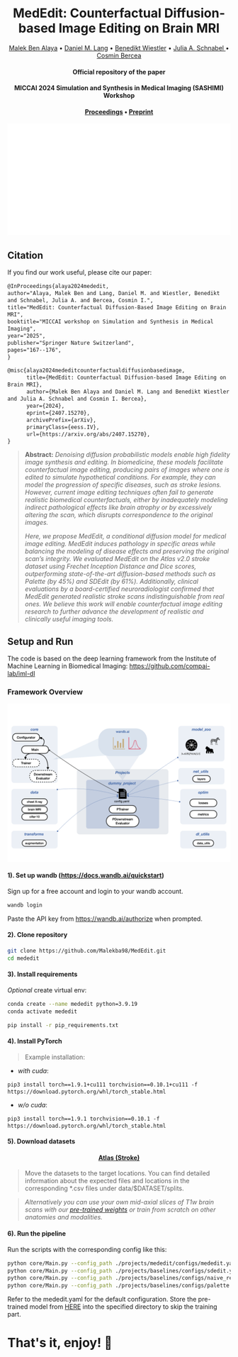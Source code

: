 <h1 align="center">
  <br>
MedEdit: Counterfactual Diffusion-based Image Editing on Brain MRI
  <br>
</h1>
</h1>
  <p align="center">
    <a href="https://www.linkedin.com/in/malek-ben-alaya/">Malek Ben Alaya</a> •
    <a href="https://compai-lab.github.io/author/daniel-m.-lang/">Daniel M. Lang</a> •
    <a href="https://www.neurokopfzentrum.med.tum.de/neuroradiologie/mitarbeiter-profil-wiestler.html">Benedikt Wiestler</a> •
    <a href="https://compai-lab.github.io/author/julia-a.-schnabel/">Julia A. Schnabel </a> •
    <a href="https://cosmin-bercea.com">Cosmin Bercea</a> 
  </p>
<h4 align="center">Official repository of the paper</h4>
<h4 align="center">MICCAI 2024 Simulation and Synthesis in Medical Imaging (SASHIMI) Workshop</h4>
<h4 align="center"><a href="https://link.springer.com/chapter/10.1007/978-3-031-73281-2_16">Proceedings</a>  • <a href="https://arxiv.org/pdf/2407.15270">Preprint</a> </h4>

<p align="center">
<img src="https://github.com/Malekba98/MedEdit/blob/main/assets/method_animation.gif">
</p>

## Citation

If you find our work useful, please cite our paper:
```
@InProceedings{alaya2024mededit,
author="Alaya, Malek Ben and Lang, Daniel M. and Wiestler, Benedikt and Schnabel, Julia A. and Bercea, Cosmin I.",
title="MedEdit: Counterfactual Diffusion-Based Image Editing on Brain MRI",
booktitle="MICCAI workshop on Simulation and Synthesis in Medical Imaging",
year="2025",
publisher="Springer Nature Switzerland",
pages="167--176",
}
```
```
@misc{alaya2024mededitcounterfactualdiffusionbasedimage,
      title={MedEdit: Counterfactual Diffusion-based Image Editing on Brain MRI}, 
      author={Malek Ben Alaya and Daniel M. Lang and Benedikt Wiestler and Julia A. Schnabel and Cosmin I. Bercea},
      year={2024},
      eprint={2407.15270},
      archivePrefix={arXiv},
      primaryClass={eess.IV},
      url={https://arxiv.org/abs/2407.15270}, 
}
```

> **Abstract:** *Denoising diffusion probabilistic models enable high fidelity image synthesis and editing. In biomedicine, these models facilitate counterfactual image editing, producing pairs of images where one is edited to simulate hypothetical conditions. For example, they can model the progression of specific diseases, such as stroke lesions. However, current image editing techniques often fail to generate realistic biomedical counterfactuals, either by inadequately modeling indirect pathological effects like brain atrophy or by excessively altering the scan, which disrupts correspondence to the original images.*
>
> *Here, we propose MedEdit, a conditional diffusion model for medical image editing. MedEdit induces pathology in specific areas while balancing the modeling of disease effects and preserving the original scan’s integrity. We evaluated MedEdit on the Atlas v2.0 stroke dataset using Frechet Inception Distance and Dice scores, outperforming state-of-the-art diffusion-based methods such as Palette (by 45%) and SDEdit (by 61%). Additionally, clinical evaluations by a board-certified neuroradiologist confirmed that MedEdit generated realistic stroke scans indistinguishable from real ones. We believe this work will enable counterfactual image editing research to further advance the development of realistic and clinically useful imaging tools.*

 
## Setup and Run

The code is based on the deep learning framework from the Institute of Machine Learning in Biomedical Imaging: https://github.com/compai-lab/iml-dl

### Framework Overview 

<p align="center">
<img src="https://github.com/Malekba98/MedEdit/blob/main/assets/iml_dl.png">
</p>

#### 1). Set up wandb (https://docs.wandb.ai/quickstart)

Sign up for a free account and login to your wandb account.
```bash
wandb login
```
Paste the API key from https://wandb.ai/authorize when prompted.

#### 2). Clone repository

```bash
git clone https://github.com/Malekba98/MedEdit.git
cd mededit
```

#### 3). Install requirements
*Optional* create virtual env:
```bash
conda create --name mededit python=3.9.19
conda activate mededit
```

```bash
pip install -r pip_requirements.txt
```

#### 4). Install PyTorch 

> Example installation: 
* *with cuda*: 
```
pip3 install torch==1.9.1+cu111 torchvision==0.10.1+cu111 -f https://download.pytorch.org/whl/torch_stable.html
```
* *w/o cuda*:
```
pip3 install torch==1.9.1 torchvision==0.10.1 -f https://download.pytorch.org/whl/torch_stable.html
```

#### 5). Download datasets 

<h4 align="center"><a href="https://fcon_1000.projects.nitrc.org/indi/retro/atlas.html">Atlas (Stroke) </a> </h4>

> Move the datasets to the target locations. You can find detailed information about the expected files and locations in the corresponding *.csv files under data/$DATASET/splits.

> *Alternatively you can use your own mid-axial slices of T1w brain scans with our <a href="https://www.dropbox.com/scl/fi/6m0zic01q53riu1ydyny8/model_pretraining_1500.pt?rlkey=ct6wdhuffollokrd5gigb1qsb&e=1&st=q3p9l105&dl=0"> pre-trained weights</a> or train from scratch on other anatomies and modalities.*

#### 6). Run the pipeline

Run the scripts with the corresponding config like this:

```bash
python core/Main.py --config_path ./projects/mededit/configs/mededit.yaml
python core/Main.py --config_path ./projects/baselines/configs/sdedit.yaml
python core/Main.py --config_path ./projects/baselines/configs/naive_repaint.yaml
python core/Main.py --config_path ./projects/baselines/configs/palette.yaml
```

Refer to the mededit.yaml for the default configuration. Store the pre-trained model from <a href="https://www.dropbox.com/scl/fi/6m0zic01q53riu1ydyny8/model_pretraining_1500.pt?rlkey=ct6wdhuffollokrd5gigb1qsb&e=1&st=q3p9l105&dl=0"> HERE</a> into the specified directory to skip the training part.


# That's it, enjoy! :rocket:



